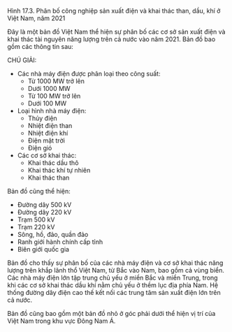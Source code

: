 Hình 17.3. Phân bố công nghiệp sản xuất điện và khai thác than, dầu, khí ở Việt Nam, năm 2021

Đây là một bản đồ Việt Nam thể hiện sự phân bố các cơ sở sản xuất điện và khai thác tài nguyên năng lượng trên cả nước vào năm 2021. Bản đồ bao gồm các thông tin sau:

CHÚ GIẢI:
- Các nhà máy điện được phân loại theo công suất:
  + Từ 1000 MW trở lên
  + Dưới 1000 MW
  + Từ 100 MW trở lên
  + Dưới 100 MW
- Loại hình nhà máy điện:
  + Thủy điện
  + Nhiệt điện than
  + Nhiệt điện khí
  + Điện mặt trời
  + Điện gió
- Các cơ sở khai thác:
  + Khai thác dầu thô
  + Khai thác khí tự nhiên
  + Khai thác than

Bản đồ cũng thể hiện:
- Đường dây 500 kV
- Đường dây 220 kV
- Trạm 500 kV
- Trạm 220 kV
- Sông, hồ, đảo, quần đảo
- Ranh giới hành chính cấp tỉnh
- Biên giới quốc gia

Bản đồ cho thấy sự phân bố của các nhà máy điện và cơ sở khai thác năng lượng trên khắp lãnh thổ Việt Nam, từ Bắc vào Nam, bao gồm cả vùng biển. Các nhà máy điện lớn tập trung chủ yếu ở miền Bắc và miền Trung, trong khi các cơ sở khai thác dầu khí nằm chủ yếu ở thềm lục địa phía Nam. Hệ thống đường dây điện cao thế kết nối các trung tâm sản xuất điện lớn trên cả nước.

Bản đồ cũng bao gồm một bản đồ nhỏ ở góc phải dưới thể hiện vị trí của Việt Nam trong khu vực Đông Nam Á.